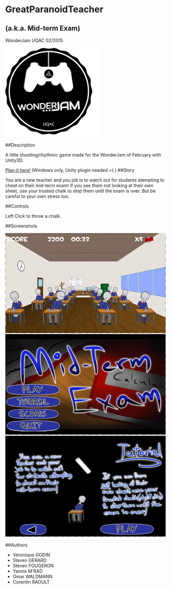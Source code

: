 # GreatParanoidTeacher 
## (a.k.a. Mid-term Exam)
WonderJam UQAC 02/2015

![logo WonderJam](Assets/Ressources/wonderjam2.jpg)

##Description

A little shooting/rhythmic game made for the WonderJam of February with Unity3D.

[Play-it here!](http://corentin-r.github.io/Apps/GPT/test-build-GPT.html) (Windows only, Unity plugin needed =( )
##Story

You are a new teacher and you job is to watch out for students atempting to cheat on their mid-term exam!
If you see them not looking at their own sheet, use your trusted chalk to stop them until the exam is over. But be careful to your own stress too.

##Controls

Left Click to throw a chalk.

##Screenshots

![capture1](Assets/Ressources/Capture-MTE1.PNG)
![capture2](Assets/Ressources/Capture-MTE2.PNG)
![capture3](Assets/Ressources/Capture-MTE3.PNG)


##Authors
* Véronique GODIN
* Steven GERARD
* Steven FOUGERON
* Yannis M'RAD
* Omar WALDMANN
* Corentin RAOULT
